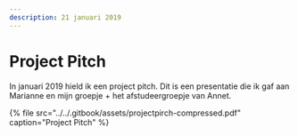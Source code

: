 ```yaml
---
description: 21 januari 2019
---
```


# Project Pitch

In januari 2019 hield ik een project pitch. Dit is een presentatie die ik gaf aan Marianne en mijn groepje + het afstudeergroepje van Annet. 

{% file src="../../.gitbook/assets/projectpirch-compressed.pdf" caption="Project Pitch" %}

